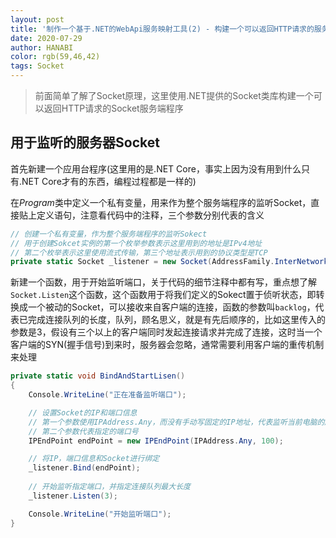```yaml
---
layout: post
title: '制作一个基于.NET的WebApi服务映射工具(2) - 构建一个可以返回HTTP请求的服务端'
date: 2020-07-29
author: HANABI
color: rgb(59,46,42)
tags: Socket
---
```


> 前面简单了解了Socket原理，这里使用.NET提供的Socket类库构建一个可以返回HTTP请求的Socket服务端程序

## 用于监听的服务器Socket

首先新建一个应用台程序(这里用的是.NET Core，事实上因为没有用到什么只有.NET Core才有的东西，编程过程都是一样的)

在*Program*类中定义一个私有变量，用来作为整个服务端程序的监听Socket，直接贴上定义语句，注意看代码中的注释，三个参数分别代表的含义

```c#
// 创建一个私有变量，作为整个服务端程序的监听Sokect
// 用于创建Sokcet实例的第一个枚举参数表示这里用到的地址是IPv4地址
// 第二个枚举表示这里使用流式传输，第三个地址表示用到的协议类型是TCP
private static Socket _listener = new Socket(AddressFamily.InterNetwork, SocketType.Stream, ProtocolType.Tcp);
```

新建一个函数，用于开始监听端口，关于代码的细节注释中都有写，重点想了解`Socket.Listen`这个函数，这个函数用于将我们定义的Sokect置于侦听状态，即转换成一个被动的Socket，可以接收来自客户端的连接，函数的参数叫`backlog`，代表已完成连接队列的长度，队列，顾名思义，就是有先后顺序的，比如这里传入的参数是3，假设有三个以上的客户端同时发起连接请求并完成了连接，这时当一个客户端的SYN(握手信号)到来时，服务器会忽略，通常需要利用客户端的重传机制来处理

```c#
private static void BindAndStartLisen()
{
    Console.WriteLine("正在准备监听端口");

    // 设置Socket的IP和端口信息
    // 第一个参数使用IPAddress.Any，而没有手动写固定的IP地址，代表监听当前电脑的所有IP地址
    // 第二个参数代表指定的端口号
    IPEndPoint endPoint = new IPEndPoint(IPAddress.Any, 100);

    // 将IP，端口信息和Socket进行绑定
    _listener.Bind(endPoint);
    
    // 开始监听指定端口，并指定连接队列最大长度
    _listener.Listen(3);

    Console.WriteLine("开始监听端口");
}
```

